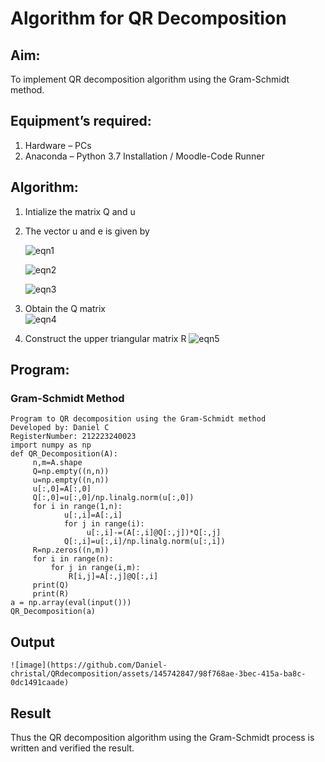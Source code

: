 # Algorithm for QR Decomposition
## Aim:
To implement QR decomposition algorithm using the Gram-Schmidt method.
## Equipment’s required:
1.	Hardware – PCs
2.	Anaconda – Python 3.7 Installation / Moodle-Code Runner
## Algorithm:
1.	Intialize the matrix Q and u
2.	The vector u and e is given by

    ![eqn1](./ex4.jpg)

    ![eqn2](./ex6.jpg)

    ![eqn3](./ex3.jpg)

3.	Obtain the Q matrix   
    ![eqn4](./ex1.jpg)
4.	Construct the upper triangular matrix R
    ![eqn5](./ex2.jpg)



## Program:
### Gram-Schmidt Method
```
Program to QR decomposition using the Gram-Schmidt method
Developed by: Daniel C
RegisterNumber: 212223240023
import numpy as np
def QR_Decomposition(A):
     n,m=A.shape
     Q=np.empty((n,n)) 
     u=np.empty((n,n))
     u[:,0]=A[:,0]
     Q[:,0]=u[:,0]/np.linalg.norm(u[:,0])
     for i in range(1,n):
            u[:,i]=A[:,i]
            for j in range(i):
                 u[:,i]-=(A[:,i]@Q[:,j])*Q[:,j]
            Q[:,i]=u[:,i]/np.linalg.norm(u[:,i])
     R=np.zeros((n,m))
     for i in range(n):
         for j in range(i,m):
             R[i,j]=A[:,j]@Q[:,i]
     print(Q)
     print(R)
a = np.array(eval(input()))
QR_Decomposition(a)
```

## Output
```
![image](https://github.com/Daniel-christal/QRdecomposition/assets/145742847/98f768ae-3bec-415a-ba8c-0dc1491caade)
```

## Result
Thus the QR decomposition algorithm using the Gram-Schmidt process is written and verified the result.
